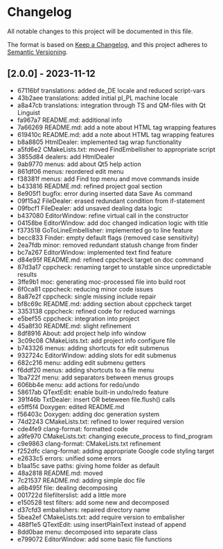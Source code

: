 # Changelog

All notable changes to this project will be documented in this file.

The format is based on [Keep a Changelog](https://keepachangelog.com/en/1.0.0/),
and this project adheres to [Semantic Versioning](https://semver.org/spec/v2.0.0.html).

## [2.0.0] - 2023-11-12

+ 67116bf translations: added de_DE locale and reduced script-vars
+ 43b2aee translations: added initial pl_PL machine locale
+ a8a47cb translations: integration through TS and QM-files with Qt Linguist
+ fa967a7 README.md: additional info
+ 7a66269 README.md: add a note about HTML tag wrapping features
+ 619410c README.md: add a note about HTML tag wrapping features
+ b8a8805 HtmlDealer: implemented tag wrap functionality
+ a5fd6e2 CMakeLists.txt: moved FindEmbellisher to appropriate script
+ 3855d84 dealers: add HtmlDealer
+ 9ab9770 menus: add about Qt5 help action
+ 861df06 menus: reordered edit menu
+ f38381f menus: add Find top menu and move commands inside
+ b433816 README.md: refined project goal section
+ 8e905f1 bugfix: error during inserted data Save As command
+ 09f15a2 FileDealer: erased redundant condition from if-statement
+ 09fbcf1 FileDealer: add unsaved dealing data logic
+ b437080 EditorWindow: refine virtual call in the constructor
+ 04158be EditorWindow: add doc changed indication logic with title
+ f373518 GoToLineEmbellisher: implemented go to line feature
+ becc833 Finder: empty default flags (removed case sensitivity)
+ 2ea7fdb minor: removed redundant statush change from finder
+ bc7a267 EditorWindow: implemented text find feature
+ d84e95f README.md: refined cppcheck target on doc command
+ 87d3a17 cppcheck: renaming target to unstable since unpredictable results
+ 3ffe9b1 moc: generating moc-processed file into build root
+ 6f0ca81 cppcheck: reducing minor code issues
+ 8a87e2f cppcheck: single missing include repair
+ bf8c69c README.md: adding section about cppcheck target
+ 3353138 cppcheck: refined code for reduced warnings
+ e5bef55 cppcheck: integration into project
+ 45a8f30 README.md: slight refinement
+ 8df8916 About: add project help info window
+ 3c09c08 CMakeLists.txt: add project info configure file
+ b743326 menus: adding shortcuts for edit submenus
+ 932724c EditorWindow: adding slots for edit submenus
+ 682c216 menu: adding edit submenu getters
+ f6ddf20 menus: adding shortcuts to a file menu
+ 1ba722f menu: add separators between menus groups
+ 606bb4e menu: add actions for redo/undo
+ 58617ab QTextEdit: enable built-in undo/redo feature
+ 391f46b TxtDealer: insert OR beteween file.flush() calls
+ e5ff5f4 Doxygen: edited README.md
+ f56403c Doxygen: adding doc generation system
+ 74d2243 CMakeLists.txt: refined to lower required version
+ cde4fe9 clang-format: formatted code
+ a9fe970 CMakeLists.txt: changing execute_process to find_program
+ c9e9863 clang-format: CMakeLists.txt refinement
+ f252dfc clang-format: adding appropriate Google code styling target
+ e2633c5 errors: unified some errors
+ b1aa15c save paths: giving home folder as default
+ 48a2818 README.md: moved
+ 7c21537 README.md: adding simple doc file
+ a6b495f file: dealing decomposing
+ 001722d filefilterslist: add a little more
+ e150528 test filters: add some new and decomposed
+ d37cfd3 embalishers: repaired directory name
+ 5bea2ef CMakeLists.txt: add require version to embalisher
+ 488f1e5 QTextEdit: using insertPlainText instead of append
+ 8dd0bae menu: decomposed into separate class
+ e799072 EditorWindow: add some basic file functions
